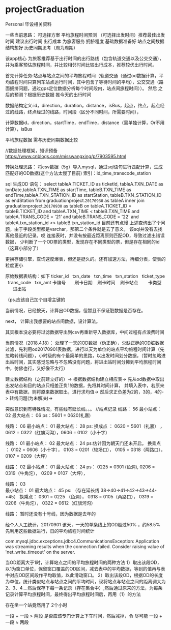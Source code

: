 # projectGraduation
Personal 毕设相关资料

一些当前思路：
可选择方案
平均旅程时间预测
（可选择出发时间）推荐最佳出发时间
建议出行时间
出行成本
为旅客服务
拥挤程度
基础数据准备好   站点之间数据结构想好
历史同期思考（周为周期）


该app核心
为旅客推荐基于出行时间的出行路线（包含轨道交通以及公交交通），并为乘客预估旅程时间，并比较相邻时间比较出行成本，推荐较优出行时间。

首先计算任务:站点与站点之间的平均旅程时间（轨道交通（通过od数据计算，平均旅程时间只算列车站点运行时间，其中包含了等待时间的平均），公交交通（路面拥挤问题，通过gps定位数据分析每个时间段内，站点间旅程时间））。 然后 之后的预测？根据历史数据 推今天的出行时间

数据结构定义:id，direction，duration，distance，isBus，起点，终点，起点经过的线路，终点经过的线路，时间段（区分不同时间，所需要时间），

计算数据id，direction，startTime，endTime，distance（需单独计算，Or不用计算），isBus

平均旅程数据 需与历史同期数据比较

//数据处理框架，知识预备
https://www.cnblogs.com/misswangxing/p/7903595.html


转换处理思路：
将csv数据（5g）导入mysql，通过sql语句进行匹配计算，生成匹配好的OD数据(这个方法太慢了目前)
索引：id_time_transcode_station

sql 生成OD 语句：
select tableA.TICKET_ID as ticketId, tableA.TXN_DATE as txnDate,tableA.TXN_TIME as startTime, tableB.TXN_TIME as endTime,tableA.TXN_STATION_ID as startStation, tableB.TXN_STATION_ID as endStation from graduationproject.`20170930` as tableA inner join graduationproject.`20170930` as tableB on tableA.TICKET_ID = tableB.TICKET_ID and tableA.TXN_TIME < tableB.TXN_TIME and tableA.TRANS_CODE = '21' and tableB.TRANS_CODE = '22' and tableA.txn_station_id <> tableB.txn_station_id
目前还有点慢
上述查询出了个问题，由于字段类型都是varchar，那第二个条件就是去了意义，
该sql并没有去找离他最近的记录。哎
连接表时，并没有按最近距离原则匹配OD，导致过滤出错误数据，
少判断了一个OD票的类型，发现存在不同类型的票，但是存在相同的id（这算小部分了）

更换存储引擎，查询速度爆表，但还是挺久的。还有加速方法，再细分表，使表的粒度更小

原始数据表结构：如下
ticker_id   txn_date    txn_time   txn_station    ticket_type   trans_code   txn_amt
卡编号       刷卡日期    刷卡时间    刷卡站点        卡类型         进出站       

（ps.应该自己加个自增主键的


当前情况，已经按天，计算出OD数据，但暂且不保证脏数据是否存在。

next，
计算出我想要的站点间数据，设计算法。

其实根本没必要将过滤数据导出到csv再重新导入数据库，中间过程有点浪费时间


当前情况（2018.4.18）：
处理了一天的OD数据（伪正确），欠缺正确的OD脏数据过滤，先利用od20170901表数据，进行以天为单位的站点平均旅程时间计算（先忽略转线问题），小时级的有个最简单的思路，以出发时间划分数据，（暂时忽略进出站时间，其实感觉忽略与不忽略没有问题，将进出站时间分摊到平均旅程时间中，仿佛也行，又好像不太行）

建立数据结构（之前建立好的）->
根据数据结构建立相应表->
先从od数据中取出出发站点和目的站点只相差正负1的数据，先将其时间计算，
并填入表中，若原来表中有数据，则将原来数据取出，进行求均值->
然后求正负差为2的，3的，4的->
转线问题(为未解决)->  


突然意识到有特殊情况，有些线有延长线。。。
//站点记录
线路：
56
最小站点： 02    最大站点： 06
ps：5601 = 0620(礼嘉)


线路：
06
最小站点： 01    最大站点： 28
ps: 换成点 ： 0620 = 5601（礼嘉） ， 0612 = 0322（红旗河沟），0606
 = 0102（小十字） 

线路：
01
最小站点： 02	 最大站点： 24
ps:估计因为朝天门还未开启。
	换乘点 ： 0102 = 0606（小十字）， 0103 = 0201（较场口）， 0105 = 0318（两路口）， 0107 = 0209（大坪）

线路：
02
最小站点： 01 	 最大站点： 24
ps： 0225 = 0301 (鱼洞), 0206 = 0319（牛角沱），   0209 = 0107（大坪）， 

线路：
03	
最小站点： 01	 最大站点： 45
ps: （存在延长线 38->40->41->42->43->44->45）
	换乘点： 0301 = 0225 （鱼洞）， 0318 = 0105（两路口）， 0319 = 0206（牛角沱）， 0322 = 0612（红旗河沟）

线路：
暂时还没有十号线，因为数据是去年的

经个人人工统计，20170901 该天，一天的单条线上的OD超过50% ，约58.5%
先利用这些数据进行，日的平均旅程时间统计


com.mysql.jdbc.exceptions.jdbc4.CommunicationsException: Application was streaming results when the connection failed. Consider raising value of 'net_write_timeout' on the server.

当OD距离大于1时，计算站点之间的平均旅程时间的两种方法
1）取出该段OD，以1为窗口单位，保留窗口覆盖的OD区间，减去表中的平均数据，等到的值再与表中对应OD区间段作平均取值，以此滑动窗口。
2）取出该段OD，根据OD的长度为单位，统计类似站点与站点之间的平均时间，现将站点与站点之间的距离调大为2、3、4....然后保存下每一条记录（存在集合中）,然后通过原来的方法，为每条记录计算平均旅程时间，最终得出平均旅程时间后，再用（1）的方法


存在坐一个站竟然用了 2个小时

一段 + 一段  > 两段
是否应该专门计算上下车时间，然后减掉，令  尽可能   一段 + 一段 ≈ 两段